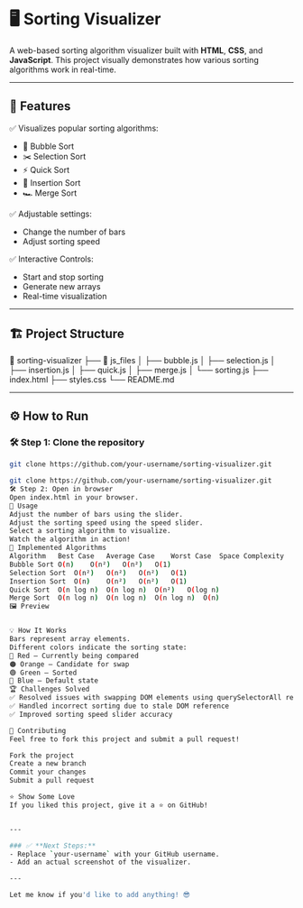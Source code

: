 # 🖥️ Sorting Visualizer  

A web-based sorting algorithm visualizer built with **HTML**, **CSS**, and **JavaScript**. This project visually demonstrates how various sorting algorithms work in real-time.  

---

## 🚀 **Features**  
✅ Visualizes popular sorting algorithms:  
- 🫧 Bubble Sort  
- ✂️ Selection Sort  
- ⚡ Quick Sort  
- 🧠 Insertion Sort  
- 🏎️ Merge Sort  

✅ Adjustable settings:  
- Change the number of bars  
- Adjust sorting speed  

✅ Interactive Controls:  
- Start and stop sorting  
- Generate new arrays  
- Real-time visualization  

---

## 🏗️ **Project Structure**  
📂 sorting-visualizer
├── 📂 js_files
│ ├── bubble.js
│ ├── selection.js
│ ├── insertion.js
│ ├── quick.js
│ ├── merge.js
│ └── sorting.js
├── index.html
├── styles.css
└── README.md


---

## ⚙️ **How to Run**  

### 🛠️ Step 1: Clone the repository  
```bash
git clone https://github.com/your-username/sorting-visualizer.git

git clone https://github.com/your-username/sorting-visualizer.git
🛠️ Step 2: Open in browser
Open index.html in your browser.
🌟 Usage
Adjust the number of bars using the slider.
Adjust the sorting speed using the speed slider.
Select a sorting algorithm to visualize.
Watch the algorithm in action!
🧪 Implemented Algorithms
Algorithm	Best Case	Average Case	Worst Case	Space Complexity
Bubble Sort	O(n)	O(n²)	O(n²)	O(1)
Selection Sort	O(n²)	O(n²)	O(n²)	O(1)
Insertion Sort	O(n)	O(n²)	O(n²)	O(1)
Quick Sort	O(n log n)	O(n log n)	O(n²)	O(log n)
Merge Sort	O(n log n)	O(n log n)	O(n log n)	O(n)
🖼️ Preview


💡 How It Works
Bars represent array elements.
Different colors indicate the sorting state:
🔴 Red – Currently being compared
🟠 Orange – Candidate for swap
🟢 Green – Sorted
🔵 Blue – Default state
🏆 Challenges Solved
✅ Resolved issues with swapping DOM elements using querySelectorAll refresh
✅ Handled incorrect sorting due to stale DOM reference
✅ Improved sorting speed slider accuracy

🙌 Contributing
Feel free to fork this project and submit a pull request!

Fork the project
Create a new branch
Commit your changes
Submit a pull request

⭐ Show Some Love
If you liked this project, give it a ⭐ on GitHub!


---

### ✅ **Next Steps:**  
- Replace `your-username` with your GitHub username.  
- Add an actual screenshot of the visualizer.  

---

Let me know if you'd like to add anything! 😎
